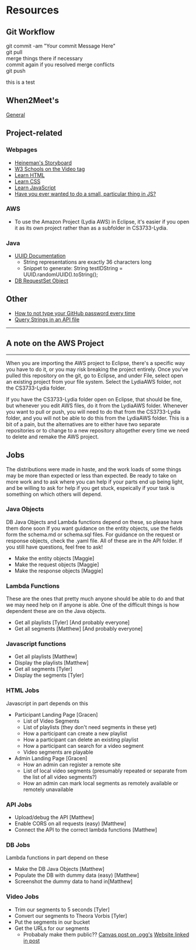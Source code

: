 # Resources

## Git Workflow

git commit -am "Your commit Message Here"  
git pull  
merge things there if necessary  
commit again if you resolved merge conflicts  
git push  

this is a test

## When2Meet's

[General](https://www.when2meet.com/?8367342-GaTih)

## Project-related

### Webpages
* [Heineman's Storyboard](https://web.cs.wpi.edu/~heineman/cs3733/)
* [W3 Schools on the Video tag](https://www.w3schools.com/tags/tag_video.asp)
* [Learn HTML](https://www.w3schools.com/html/default.asp)
* [Learn CSS](https://www.w3schools.com/css/default.asp)
* [Learn JavaScript](https://www.w3schools.com/js/default.asp)
* [Have you ever wanted to do a small, particular thing in JS?](https://www.w3schools.com/howto/default.asp)

### AWS
* To use the Amazon Project (Lydia AWS) in Eclipse, it's easier if you open it as its own project rather than as a subfolder in CS3733-Lydia.

### Java
* [UUID Documentation](https://docs.oracle.com/javase/7/docs/api/java/util/UUID.html)
  * String representations are exactly 36 characters long
  * Snippet to generate: String testIDString = UUID.randomUUID().toString();
* [DB RequestSet Object](https://docs.oracle.com/javase/7/docs/api/java/sql/ResultSet.html)

## Other

* [How to not type your GitHub password every time](https://github.github.com/training-kit/downloads/github-git-cheat-sheet.pdf)
* [Query Strings in an API file](https://swagger.io/docs/specification/describing-parameters/#query-parameters)

-------------------------------
## A note on the AWS Project ##
-------------------------------
When you are importing the AWS project to Eclipse, there's a specific way you have to
do it, or you may risk breaking the project entirely. Once you've pulled this repository
on the git, go to Eclipse, and under File, select open an existing project from 
your file system. Select the LydiaAWS folder, not the CS3733-Lydia folder. 

If you have the CS3733-Lydia folder open on Eclipse, that should be fine, but whenever 
you edit AWS files, do it from the LydiaAWS folder. Whenever you want to pull or push,
you will need to do that from the CS3733-Lydia folder, and you will not be able to do
this from the LydiaAWS folder. This is a bit of a pain, but the alternatives are to either
have two separate repositories or to change to a new repository altogether every time we
need to delete and remake the AWS project.

## Jobs
The distributions were made in haste, and the work loads of some things may be
more than expected or less than expected. Be ready to take on more work and to
ask where you can help if your parts end up being light, and be willing to ask 
for help if you get stuck, espeically if your task is something on which others 
will depend. 

### Java Objects
DB Java Objects and Lambda functions depend on these, so please have them done soon
If you want guidance on the entity objects, use the fields form the schema.md or
schema.sql files. For guidance on the request or response objects, check the .yaml
file. All of these are in the API folder. If you still have questions, feel free to
ask!
* Make the entity objects [Maggie]
* Make the request objects [Maggie]
* Make the response objects [Maggie]

### Lambda Functions
These are the ones that pretty much anyone should be able to do and that we may need
help on if anyone is able. One of the difficult things is how dependent these are on
the Java objects.
* Get all playlists [Tyler] [And probably everyone]
* Get all segments [Matthew] [And probably everyone]

### Javascript functions
* Get all playlists [Matthew]
* Display the playlists [Matthew]
* Get all segments [Tyler]
* Display the segments [Tyler]

### HTML Jobs
Javascript in part depends on this
* Participant Landing Page [Gracen]
  * List of Video Segments
  * List of playlists (they don't need segments in these yet)
  * How a participant can create a new playlist
  * How a participant can delete an existing playlist
  * How a participant can search for a video segment
  * Video segments are playable
* Admin Landing Page [Gracen]
  * How an admin can register a remote site
  * List of local video segments (presumably repeated or separate 
    from the list of all video segments?)
  * How an admin can mark local segments as remotely available or
    remotely unavailable

### API Jobs
* Upload/debug the API [Matthew]
* Enable CORS on all requests (easy) [Matthew]
* Connect the API to the correct lambda functions [Matthew]

### DB Jobs
Lambda functions in part depend on these
* Make the DB Java Objects [Matthew]
* Populate the DB with dummy data (easy) [Matthew]
* Screenshot the dummy data to hand in[Matthew]

### Video Jobs
* Trim our segments to 5 seconds [Tyler]
* Convert our segments to Theora Vorbis [Tyler]
* Put the segments in our bucket
* Get the URLs for our segments
  * Probabaly make them public??
[Canvas post on .ogg's](https://canvas.wpi.edu/courses/16593/discussion_topics/85976)
[Website linked in post](http://www.activovision.com/pogg/doku.php?id=how_to_convert_a_video_to_ogg_with_vlc)